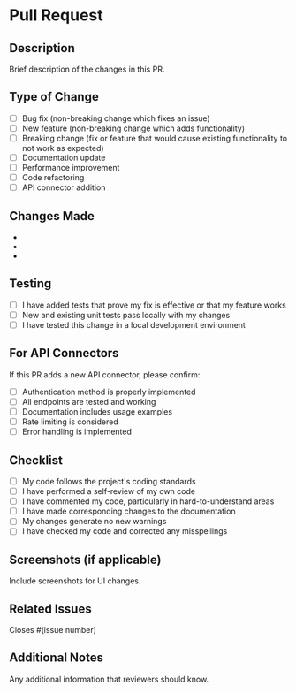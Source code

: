 # Pull Request

## Description

Brief description of the changes in this PR.

## Type of Change

- [ ] Bug fix (non-breaking change which fixes an issue)
- [ ] New feature (non-breaking change which adds functionality)
- [ ] Breaking change (fix or feature that would cause existing functionality to not work as expected)
- [ ] Documentation update
- [ ] Performance improvement
- [ ] Code refactoring
- [ ] API connector addition

## Changes Made

-
-
-

## Testing

- [ ] I have added tests that prove my fix is effective or that my feature works
- [ ] New and existing unit tests pass locally with my changes
- [ ] I have tested this change in a local development environment

## For API Connectors

If this PR adds a new API connector, please confirm:

- [ ] Authentication method is properly implemented
- [ ] All endpoints are tested and working
- [ ] Documentation includes usage examples
- [ ] Rate limiting is considered
- [ ] Error handling is implemented

## Checklist

- [ ] My code follows the project's coding standards
- [ ] I have performed a self-review of my own code
- [ ] I have commented my code, particularly in hard-to-understand areas
- [ ] I have made corresponding changes to the documentation
- [ ] My changes generate no new warnings
- [ ] I have checked my code and corrected any misspellings

## Screenshots (if applicable)

Include screenshots for UI changes.

## Related Issues

Closes #(issue number)

## Additional Notes

Any additional information that reviewers should know.
